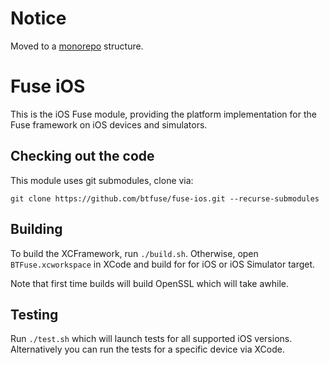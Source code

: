 # Notice

Moved to a [monorepo](https://github.com/btfuse/fuse) structure.

# Fuse iOS

This is the iOS Fuse module, providing the platform implementation for the Fuse framework on iOS devices and simulators.

## Checking out the code

This module uses git submodules, clone via:

```
git clone https://github.com/btfuse/fuse-ios.git --recurse-submodules
```

## Building

To build the XCFramework, run `./build.sh`. Otherwise, open `BTFuse.xcworkspace` in XCode and build for for iOS or iOS Simulator target.

Note that first time builds will build OpenSSL which will take awhile.

## Testing

Run `./test.sh` which will launch tests for all supported iOS versions.
Alternatively you can run the tests for a specific device via XCode.
